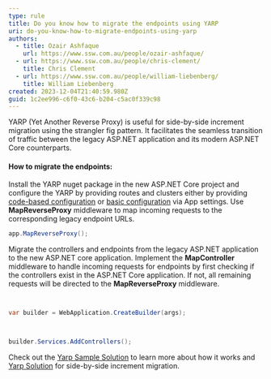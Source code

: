 ```yaml
---
type: rule
title: Do you know how to migrate the endpoints using YARP
uri: do-you-know-how-to-migrate-endpoints-using-yarp
authors:
  - title: Ozair Ashfaque
    url: https://www.ssw.com.au/people/ozair-ashfaque/
  - url: https://www.ssw.com.au/people/chris-clement/
    title: Chris Clement
  - url: https://www.ssw.com.au/people/william-liebenberg/
    title: William Liebenberg
created: 2023-12-04T21:40:59.980Z
guid: 1c2ee996-c6f0-43c6-b204-c5ac0f339c98
---
```

YARP (Yet Another Reverse Proxy) is useful for side-by-side increment migration using the strangler fig pattern.  It facilitates the seamless transition of traffic between the legacy ASP.NET application and its modern ASP.NET Core counterparts.
<!--endintro-->
#### How to migrate the endpoints:
Install the YARP nuget package in the new ASP.NET Core project and configure the YARP by providing routes and clusters either by providing [code-based configuration](https://www.ssw.com.au/rules/do-you-know-how-to-configure-yarp/#code-based-configuration-recommended) or [basic configuration](https://www.ssw.com.au/rules/do-you-know-how-to-configure-yarp/#basic-configuration) via App settings. 
Use **MapReverseProxy** middleware to map incoming requests to the corresponding legacy endpoint URLs.
```csharp
app.MapReverseProxy();
```
Migrate the controllers and endpoints from the legacy ASP.NET application to the new ASP.NET core application. Implement the **MapController** middleware to handle incoming requests for endpoints by first checking if the controllers exist in the ASP.NET Core application. If not, all remaining requests will be directed to the **MapReverseProxy** middleware.
```csharp


var builder = WebApplication.CreateBuilder(args);



builder.Services.AddControllers();
```  
Check out the [Yarp Sample Solution](https://github.com/ozairashfaqueSSW/YarpSampleSolution) to learn more about how it works and [Yarp Solution](https://github.com/ozairashfaqueSSW/YarpSampleSolution/tree/Side-by-side-incremental-migration-using-yarp) for side-by-side increment migration.
        

